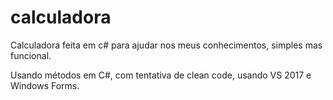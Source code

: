 # calculadora
Calculadora feita em c# para ajudar nos meus conhecimentos, simples mas funcional.

Usando métodos em C#, com tentativa de clean code, usando VS 2017 e Windows Forms.

